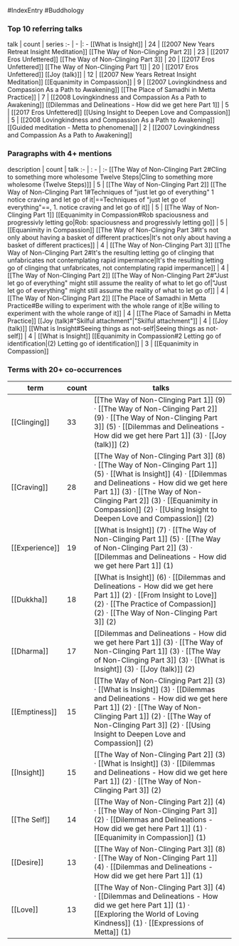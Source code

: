 #IndexEntry #Buddhology

### Top 10 referring talks
talk | count | series
:- | - |: -
[[What is Insight]] | 24 | [[2007 New Years Retreat Insight Meditation]]
[[The Way of Non-Clinging Part 2]] | 23 | [[2017 Eros Unfettered]]
[[The Way of Non-Clinging Part 3]] | 20 | [[2017 Eros Unfettered]]
[[The Way of Non-Clinging Part 1]] | 20 | [[2017 Eros Unfettered]]
[[Joy (talk)]] | 12 | [[2007 New Years Retreat Insight Meditation]]
[[Equanimity in Compassion]] | 9 | [[2007 Lovingkindness and Compassion As a Path to Awakening]]
[[The Place of Samadhi in Metta Practice]] | 7 | [[2008 Lovingkindness and Compassion As a Path to Awakening]]
[[Dilemmas and Delineations - How did we get here Part 1]] | 5 | [[2017 Eros Unfettered]]
[[Using Insight to Deepen Love and Compassion]] | 5 | [[2008 Lovingkindness and Compassion As a Path to Awakening]]
[[Guided meditation - Metta to phenomena]] | 2 | [[2007 Lovingkindness and Compassion As a Path to Awakening]]

### Paragraphs with 4+ mentions
description | count | talk
:- | : - | :-
[[The Way of Non-Clinging Part 2#Cling to something more wholesome Twelve Steps\|Cling to something more wholesome (Twelve Steps)]] | 5 | [[The Way of Non-Clinging Part 2]]
[[The Way of Non-Clinging Part 1#Techniques of "just let go of everything" 1 notice craving and let go of it\|==Techniques of "just let go of everything"==, 1. notice craving and let go of it]] | 5 | [[The Way of Non-Clinging Part 1]]
[[Equanimity in Compassion#Rob spaciousness and progressivly letting go\|Rob: spaciousness and progressivly letting go]] | 5 | [[Equanimity in Compassion]]
[[The Way of Non-Clinging Part 3#It's not only about having a basket of different practices\|It's not only about having a basket of different practices]] | 4 | [[The Way of Non-Clinging Part 3]]
[[The Way of Non-Clinging Part 2#It's the resulting letting go of clinging that unfabricates not contemplating rapid impermance\|It's the resulting letting go of clinging that unfabricates, not contemplating rapid impermance]] | 4 | [[The Way of Non-Clinging Part 2]]
[[The Way of Non-Clinging Part 2#"Just let go of everything" might still assume the reality of what to let go of\|"Just let go of everything" might still assume the reality of what to let go of]] | 4 | [[The Way of Non-Clinging Part 2]]
[[The Place of Samadhi in Metta Practice#Be willing to experiment with the whole range of it\|Be willing to experiment with the whole range of it]] | 4 | [[The Place of Samadhi in Metta Practice]]
[[Joy (talk)#"Skilful attachment"\|"Skilful attachment"]] | 4 | [[Joy (talk)]]
[[What is Insight#Seeing things as not-self\|Seeing things as not-self]] | 4 | [[What is Insight]]
[[Equanimity in Compassion#2 Letting go of identification\|(2) Letting go of identification]] | 3 | [[Equanimity in Compassion]]

### Terms with 20+ co-occurrences
term | count | talks
-|-|-
[[Clinging]] | 33 | <span class="counts">[[The Way of Non-Clinging Part 1]] (9) · [[The Way of Non-Clinging Part 2]] (9) · [[The Way of Non-Clinging Part 3]] (5) · [[Dilemmas and Delineations - How did we get here Part 1]] (3) · [[Joy (talk)]] (2)</span> 
[[Craving]] | 28 | <span class="counts">[[The Way of Non-Clinging Part 3]] (8) · [[The Way of Non-Clinging Part 1]] (5) · [[What is Insight]] (4) · [[Dilemmas and Delineations - How did we get here Part 1]] (3) · [[The Way of Non-Clinging Part 2]] (3) · [[Equanimity in Compassion]] (2) · [[Using Insight to Deepen Love and Compassion]] (2)</span> 
[[Experience]] | 19 | <span class="counts">[[What is Insight]] (7) · [[The Way of Non-Clinging Part 1]] (5) · [[The Way of Non-Clinging Part 2]] (3) · [[Dilemmas and Delineations - How did we get here Part 1]] (1)</span> 
[[Dukkha]] | 18 | <span class="counts">[[What is Insight]] (6) · [[Dilemmas and Delineations - How did we get here Part 1]] (2) · [[From Insight to Love]] (2) · [[The Practice of Compassion]] (2) · [[The Way of Non-Clinging Part 3]] (2)</span> 
[[Dharma]] | 17 | <span class="counts">[[Dilemmas and Delineations - How did we get here Part 1]] (3) · [[The Way of Non-Clinging Part 1]] (3) · [[The Way of Non-Clinging Part 3]] (3) · [[What is Insight]] (3) · [[Joy (talk)]] (2)</span> 
[[Emptiness]] | 15 | <span class="counts">[[The Way of Non-Clinging Part 2]] (3) · [[What is Insight]] (3) · [[Dilemmas and Delineations - How did we get here Part 1]] (2) · [[The Way of Non-Clinging Part 1]] (2) · [[The Way of Non-Clinging Part 3]] (2) · [[Using Insight to Deepen Love and Compassion]] (2)</span> 
[[Insight]] | 15 | <span class="counts">[[The Way of Non-Clinging Part 2]] (3) · [[What is Insight]] (3) · [[Dilemmas and Delineations - How did we get here Part 1]] (2) · [[The Way of Non-Clinging Part 3]] (2)</span> 
[[The Self]] | 14 | <span class="counts">[[The Way of Non-Clinging Part 2]] (4) · [[The Way of Non-Clinging Part 3]] (2) · [[Dilemmas and Delineations - How did we get here Part 1]] (1) · [[Equanimity in Compassion]] (1)</span> 
[[Desire]] | 13 | <span class="counts">[[The Way of Non-Clinging Part 3]] (8) · [[The Way of Non-Clinging Part 1]] (4) · [[Dilemmas and Delineations - How did we get here Part 1]] (1)</span> 
[[Love]] | 13 | <span class="counts">[[The Way of Non-Clinging Part 3]] (4) · [[Dilemmas and Delineations - How did we get here Part 1]] (1) · [[Exploring the World of Loving Kindness]] (1) · [[Expressions of Metta]] (1)</span> 

